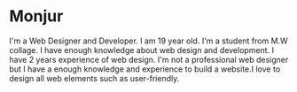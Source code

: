 # Monjur
I'm a Web Designer and Developer. I am 19 year old. I'm a student from M.W collage. I have enough knowledge about web design and development. I have 2 years experience of web design. I'm not a professional web designer but I have a enough knowledge and experience to build a website.I love to design all web elements such as user-friendly.

